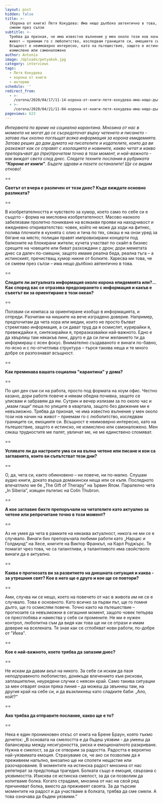 ```yaml
---
layout: post
hidden: false
title: >-
  (Корона от книги) Петя Кокудева: Има нещо дълбоко автентично в това, че се
  смеем през сълзи
subtitle: >-
  Трябва да призная, че има известно вълнение у мен около този нов начин на
  живот – приемам го с любопитство, изследвам границите си, емоциите си.
  Всъщност е неимоверно интересно, като на пътешествие, защото е истинско, не
  измислено или самоналожено
author: Antonia
image: /Uploads/petyakok.jpg
category: interviews
tags:
  - Петя Кокудева
  - корона от книги
  - интервю
schedule: ''
redirect_from:
  - >-
    /corona/2020/04/17/11-14-корона-от-книги-петя-кокудева-има-нещо-дълбоко-автентично-в-това-че-се-смеем-през-сълзи
  - >-
    /corona/2020/04/21/11-04-корона-от-книги-петя-кокудева-има-нещо-дълбоко-автентично-в-това-че-се-смеем-през-сълзи
pageviews: 623
---
```

_Интервюта по време на социална карантина. Мнозина от нас в момента не могат да се съсредоточат върху четенето и писането - затова пък охолно поглъщат всяка информация за корона емидемията. Затова реших да дам думата на писателите и издателите, които да ви разкажат как се справят с изолацията и новините, какво четат и какво препоръчват да (пре)прочетем точно в този момент, и най-важното - как виждат света след днес. Следете техните послания в рубриката **“Корона от книги”**. Бъдете здрави и пазете останалите! Ще се видим отново!_

\==

**Светът от вчера е различен от този днес? Къде виждате основно разликата?**

\==

В изобретателността и чувството за хумор, което само по себе си е същото – форма на мисловна изобретателност. Масово наоколо забелязвам пролетно поникване на всякакви прояви на находчивост и ежедневно откривателство: човек, който не може да ходи на фитнес, полива плочките в кухнята с олио и тича по тях, сякаш е на онзи уред за бягане на място; полицаи правят импровизирани концерти под балконите на блокирани жители; кучета участват по скайп в бизнес срещите на човеците или биват разхождани с дрон; дори меметата днес са далеч по-смешни, защото имаме реална беда, реална тъга – а истинският, пречистващ хумор никне от болките. Харесва ми това, че се смеем през сълзи – има нещо дълбоко автентично в това. 

\==

**Следите ли актуалната информация около корона епидемията или?... Как според вас се отразява предозирането с информация и какъв е съветът ви за ориентиране в този океан?**

\==

Ползвам си компаса за ориентиране изобщо в информацията, и отпреди. Разчитам на нишките на вече изградено доверие. Например, предпочитам да чета хора или медии, които не просто бълват стремглаво информация, а си дават труд да я осмислят, курирайки я, превеждайки я, синтезирайки я, преразказвайки най-важното. Едно е да хвърлиш там някакъв линк, друго е да си личи желанието ти да информираш с ясен фокус. Внимателно създаваното е винаги по-бавно, по-ясно и с по-отчетлива структура – търся такива неща и те много добре се разпознават всъщност.   

\==

**Как преминава вашата социална "карантина" у дома?**

\==

По цял ден съм си на работа, просто под формата на хоум офис. Честно казано, дори работя повече и нямам обедна почивка, защото се улисвам и забравям да ям. Сутрин и вечер излизам за по около час и „маам гащи“ пеша по улиците в квартала, защото без движение ми е невъзможно. Трябва да призная, че има известно вълнение у мен около този нов начин на живот – приемам го с любопитство, изследвам границите си, емоциите си. Всъщност е неимоверно интересно, като на пътешествие, защото е истинско, не измислено или самоналожено. Мен сякаш трудностите ме палят, увличат ме, не ме единствено сломяват. 

\==

**Успявате ли да настроите ума си на вълна четене или писане и кои са заглавията, които ви съпътстват тези дни?**

\==

О, да, чета си, както обикновено – ни повече, ни по-малко. Слушам аудио книги, докато върша домакински неща или се къпя. Последното впечатлило ме бе „The Gift of Therapy” на Ървин Ялом. Паралелно чета „In Siberia”, изящен пътепис на Colin Thubron. 

\==

**А кое заглавие бихте препоръчали на читателите като актуално за четене или репрочитане точно в този момент?**

\==

Аз не умея да чета в рамките на някаква актуалност, никога не ми се е случвало. Винаги бих препоръчала любими работи като „Нарцис и Голдмунд“ на Хесе, книгите на Виктор Франкъл, на Карл Роджърс. Те помагат чрез това, че са талантливи, а талантливото има свойството винаги да е актуално. 

\==

**Каква е прогнозата ви за развитието на днешната ситуация и каква - за утрешния свят? Кое в него ще е друго и кое ще се повтори?**

\==

Ами, случва ни се нещо, което на повечето от нас в живота им не се е случвало. Това е основното. Като всичко за първи път, ще го помня дълго, ще го осмислям повече. Точно както на пътешествие – прогнозите са невъзможни в сегашния момент, защото човек тепърва се пресглобява и намества у себе си промените. Не ми е нужен контрол, любопитна съм да видя как това ще ни се отрази и имам доверие на вселената. Тя знае как се сглобяват нови работи, по-добре от "Икеа". 

\==

**Кое е най-важното, което трябва да запазим днес?**

\==

Не искам да давам акъл на никого. За себе си искам да пазя неподправеното любопиство, донякъде влечението към рискови, заплашителни, неуредени случки с неясен край. Само такива ситуации за мен отварят онази пряка линия – да можеш да звъннеш там, на другия край на себе си, и да възкликнеш като сладките баби: „Ало, кой!?“

\==

**Ако трябва да отправите послание, какво ще е то?**

\==

Нека е един проникновен откъс от книга на Брене Браун, която тъкмо дочетох: „В основата на смелостта е да бъдеш уязвим - да умееш да балансираш между несигурността, риска и емоционалното разкриване. Нужна е смелост, за да се отворим за радостта. Радостта е вероятно най-уязвимата емоция. Страхуваме се, че ако си позволим да я преживеем напълно, внезапно ще ни сполети нещастие или разочарование. В моментите на истинска радост мнозина от нас репетират за предстояща трагедия. Болката също е емоция, свързана с уязвимостта. Изисква се истинска смелост, за да си позволим да изпитваме болка. Когато страдаме, мнозина от нас на свой ред причиняват болка, вместо да преживеят своята. За да търсим моментите на радост и да участваме в болката, трябва да сме смели. А това означава да бъдем уязвими.”
